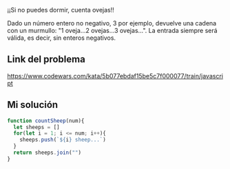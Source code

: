 ¡¡Si no puedes dormir, cuenta ovejas!!

Dado un número entero no negativo, 3 por ejemplo, devuelve una cadena con un murmullo: "1 oveja...2 ovejas...3 ovejas...". La entrada siempre será válida, es decir, sin enteros negativos.

## Link del problema

https://www.codewars.com/kata/5b077ebdaf15be5c7f000077/train/javascript

## Mi solución

```js
function countSheep(num){
  let sheeps = []
  for(let i = 1; i <= num; i++){
    sheeps.push(`${i} sheep...`)
  }
  return sheeps.join("")
}
```


